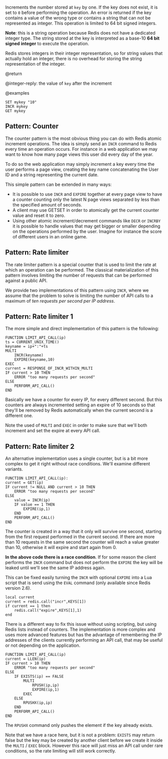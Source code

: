 Increments the number stored at `key` by one. If the key does not exist, it is
set to `0` before performing the operation. An error is returned if the key
contains a value of the wrong type or contains a string that can not be
represented as integer. This operation is limited to 64 bit signed integers.

**Note**: this is a string operation because Redis does not have a dedicated
integer type. The string stored at the key is interpreted as a base-10 **64 bit
signed integer** to execute the operation.

Redis stores integers in their integer representation, so for string values that
actually hold an integer, there is no overhead for storing the string
representation of the integer.

@return

@integer-reply: the value of `key` after the increment

@examples

```cli
SET mykey "10"
INCR mykey
GET mykey
```

## Pattern: Counter

The counter pattern is the most obvious thing you can do with Redis atomic
increment operations. The idea is simply send an `INCR` command to Redis every
time an operation occurs. For instance in a web application we may want to know
how many page views this user did every day of the year.

To do so the web application may simply increment a key every time the user
performs a page view, creating the key name concatenating the User ID and a
string representing the current date.

This simple pattern can be extended in many ways:

- It is possible to use `INCR` and `EXPIRE` together at every page view to have
  a counter counting only the latest N page views separated by less than the
  specified amount of seconds.
- A client may use GETSET in order to atomically get the current counter value
  and reset it to zero.
- Using other atomic increment/decrement commands like `DECR` or `INCRBY` it is
  possible to handle values that may get bigger or smaller depending on the
  operations performed by the user. Imagine for instance the score of different
  users in an online game.

## Pattern: Rate limiter

The rate limiter pattern is a special counter that is used to limit the rate at
which an operation can be performed. The classical materialization of this
pattern involves limiting the number of requests that can be performed against a
public API.

We provide two implementations of this pattern using `INCR`, where we assume
that the problem to solve is limiting the number of API calls to a maximum of
_ten requests per second per IP address_.

## Pattern: Rate limiter 1

The more simple and direct implementation of this pattern is the following:

```
FUNCTION LIMIT_API_CALL(ip)
ts = CURRENT_UNIX_TIME()
keyname = ip+":"+ts
MULTI
    INCR(keyname)
    EXPIRE(keyname,10)
EXEC
current = RESPONSE_OF_INCR_WITHIN_MULTI
IF current > 10 THEN
    ERROR "too many requests per second"
ELSE
    PERFORM_API_CALL()
END
```

Basically we have a counter for every IP, for every different second. But this
counters are always incremented setting an expire of 10 seconds so that they'll
be removed by Redis automatically when the current second is a different one.

Note the used of `MULTI` and `EXEC` in order to make sure that we'll both
increment and set the expire at every API call.

## Pattern: Rate limiter 2

An alternative implementation uses a single counter, but is a bit more complex
to get it right without race conditions. We'll examine different variants.

```
FUNCTION LIMIT_API_CALL(ip):
current = GET(ip)
IF current != NULL AND current > 10 THEN
    ERROR "too many requests per second"
ELSE
    value = INCR(ip)
    IF value == 1 THEN
        EXPIRE(ip,1)
    END
    PERFORM_API_CALL()
END
```

The counter is created in a way that it only will survive one second, starting
from the first request performed in the current second. If there are more than
10 requests in the same second the counter will reach a value greater than 10,
otherwise it will expire and start again from 0.

**In the above code there is a race condition**. If for some reason the client
performs the `INCR` command but does not perform the `EXPIRE` the key will be
leaked until we'll see the same IP address again.

This can be fixed easily turning the `INCR` with optional `EXPIRE` into a Lua
script that is send using the `EVAL` command (only available since Redis version
2.6).

```
local current
current = redis.call("incr",KEYS[1])
if current == 1 then
    redis.call("expire",KEYS[1],1)
end
```

There is a different way to fix this issue without using scripting, but using
Redis lists instead of counters. The implementation is more complex and uses
more advanced features but has the advantage of remembering the IP addresses of
the clients currently performing an API call, that may be useful or not
depending on the application.

```
FUNCTION LIMIT_API_CALL(ip)
current = LLEN(ip)
IF current > 10 THEN
    ERROR "too many requests per second"
ELSE
    IF EXISTS(ip) == FALSE
        MULTI
            RPUSH(ip,ip)
            EXPIRE(ip,1)
        EXEC
    ELSE
        RPUSHX(ip,ip)
    END
    PERFORM_API_CALL()
END
```

The `RPUSHX` command only pushes the element if the key already exists.

Note that we have a race here, but it is not a problem: `EXISTS` may return
false but the key may be created by another client before we create it inside
the `MULTI` / `EXEC` block. However this race will just miss an API call under
rare conditions, so the rate limiting will still work correctly.
